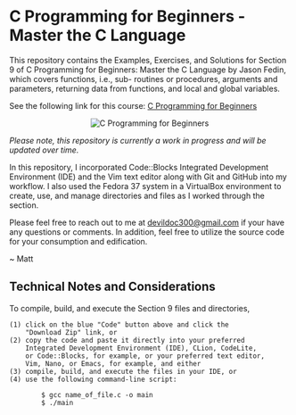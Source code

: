 # C Programming for Beginners - Master the C Language

This repository contains the Examples, Exercises, and Solutions
for Section 9 of C Programming for Beginners: Master the C
Language by Jason Fedin, which covers functions, i.e., sub-
routines or procedures, arguments and parameters, returning data 
from functions, and local and global variables.

See the following link for this course: <a href="https://www.udemy.com/course/c-programming-for-beginners-/" title="C Programming" target="_blank">C Programming for Beginners</a>

<p align="center">
    <img src="https://learnprogramming.academy/wp-content/uploads/2023/01/1467808_f8c0-2.jpg" atl="C Programming for Beginners" title="C Programming for Beginners">
</p>

<i>Please note, this repository is currently a work in progress 
and will be updated over time.</i>

In this repository, I incorporated Code::Blocks Integrated 
Development Environment (IDE) and the Vim text editor along
with Git and GitHub into my workflow. I also used the Fedora
37 system in a VirtualBox environment to create, use, and
manage directories and files as I worked through the section.

Please feel free to reach out to me at devildoc300@gmail.com
if your have any questions or comments. In addition, feel
free to utilize the source code for your consumption and
edification. 

~ Matt

Technical Notes and Considerations
------------------------------------------------------------------------

To compile, build, and execute the Section 9 files and directories,

    (1) click on the blue "Code" button above and click the
        "Download Zip" link, or
    (2) copy the code and paste it directly into your preferred
        Integrated Development Environment (IDE), CLion, CodeLite,
        or Code::Blocks, for example, or your preferred text editor,
        Vim, Nano, or Emacs, for example, and either
    (3) compile, build, and execute the files in your IDE, or
    (4) use the following command-line script:
    
            $ gcc name_of_file.c -o main
            $ ./main



